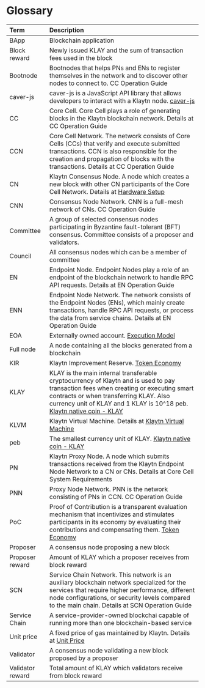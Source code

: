 # Glossary

| Term | Description |
| :--- | :--- |
| BApp | Blockchain application |
| Block reward | Newly issued KLAY and the sum of transaction fees used in the block |
| Bootnode | Bootnodes that helps PNs and ENs to register themselves in the network and to discover other nodes to connect to. CC Operation Guide |
| caver-js | caver-js is a JavaScript API library that allows developers to interact with a Klaytn node. [caver-js](../bapp/sdk/caver-js/README.md) |
| CC | Core Cell. Core Cell plays a role of generating blocks in the Klaytn blockchain network. Details at CC Operation Guide |
| CCN | Core Cell Network. The network consists of Core Cells \(CCs\) that verify and execute submitted transactions.  CCN is also responsible for the creation and propagation of blocks with the transactions. Details at CC Operation Guide |
| CN | Klaytn Consensus Node. A node which creates a new block with other CN participants of the Core Cell Network. Details at [Hardware Setup](../node/consensus-nodes/system-requirements.md) |
| CNN | Consensus Node Network. CNN is a full-mesh network of CNs. CC Operation Guide |
| Committee | A group of selected consensus nodes participating in Byzantine fault-tolerant \(BFT\) consensus. Committee consists of a proposer and validators. |
| Council | All consensus nodes which can be a member of committee |
| EN | Endpoint Node. Endpoint Nodes play a role of an endpoint of the blockchain network to handle RPC API requests.  Details at EN Operation Guide |
| ENN | Endpoint Node Network. The network consists of the Endpoint Nodes \(ENs\), which mainly create transactions, handle RPC API requests, or process the data from service chains. Details at EN Operation Guide |
| EOA | Externally owned account. [Execution Model](../klaytn/klaytn-design/computation/execution-model.md#account) |
| Full node | A node containing all the blocks generated from a blockchain |
| KIR | Klaytn Improvement Reserve. [Token Economy](../klaytn/klaytn-design/token-economy.md#klaytn-improvement-reserve) |
| KLAY | KLAY is the main internal transferable cryptocurrency of Klaytn and is used to pay transaction fees when creating or executing smart contracts or when transferring KLAY. Also currency unit of KLAY and 1 KLAY is 10^18 peb. [Klaytn native coin - KLAY](../klaytn/klaytn-design/klaytn-native-coin-klay.md) |
| KLVM | Klaytn Virtual Machine. Details at [Klaytn Virtual Machine](../klaytn/klaytn-design/computation/klaytn-virtual-machine.md) |
| peb | The smallest currency unit of KLAY. [Klaytn native coin - KLAY](../klaytn/klaytn-design/klaytn-native-coin-klay.md#units-of-klay) |
| PN | Klaytn Proxy Node. A node which submits transactions received from the Klaytn Endpoint Node Network to a CN or CNs. Details at Core Cell System Requirements |
| PNN | Proxy Node Network. PNN is the network consisting of PNs in CCN. CC Operation Guide |
| PoC | Proof of Contribution is a transparent evaluation mechanism that incentivizes and stimulates participants in its economy by evaluating their contributions and compensating them. [Token Economy](../klaytn/klaytn-design/token-economy.md#proof-of-contribution) |
| Proposer | A consensus node proposing a new block |
| Proposer reward | Amount of KLAY which a proposer receives from block reward |
| SCN | Service Chain Network. This network is an auxiliary blockchain network specialized for the services that require higher performance, different node configurations, or security levels compared to the main chain. Details at SCN Operation Guide |
| Service Chain | A service-provider-owned blockchai capable of running more than one blockchain-based service |
| Unit price | A fixed price of gas maintained by Klaytn. Details at [Unit Price](../klaytn/klaytn-design/transaction-fees.md#unit-price) |
| Validator | A consensus node validating a new block proposed by a proposer |
| Validator reward | Total amount of KLAY which validators receive from block reward |


[CC Operation Guide]: ../node/consensus-nodes/README.md
[Core Cell System Requirements]: ../node/consensus-nodes/system-requirements.md
[EN Operation Guide]: ../node/endpoint-node/README.md
[SCN Operation Guide]: ../node/service-chain/README.md

